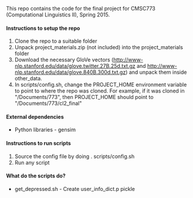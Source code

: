 This repo contains the code for the final project for CMSC773 (Computational Linguistics II), Spring 2015.

#### Instructions to setup the repo

1. Clone the repo to a suitable folder
2. Unpack project_materials.zip (not included) into the project_materials folder
3. Download the necessary GloVe vectors (http://www-nlp.stanford.edu/data/glove.twitter.27B.25d.txt.gz 
and http://www-nlp.stanford.edu/data/glove.840B.300d.txt.gz) and unpack them inside other_data.
3. In scripts/config.sh, change the PROJECT_HOME environment variable to point to where the repo was cloned. For example,
if it was cloned in "/Documents/773", then PROJECT_HOME should point to "/Documents/773/cl2_final"

#### External dependencies

* Python libraries - gensim


#### Instructions to run scripts

1. Source the config file by doing 
	   . scripts/config.sh
2. Run any script


#### What do the scripts do?

* get_depressed.sh - Create user_info_dict.p pickle


